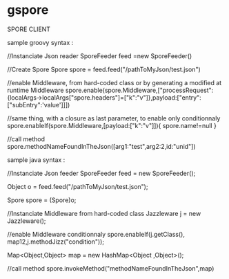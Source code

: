 gspore
======
SPORE CLIENT 

sample groovy syntax :

//Instanciate Json reader
SporeFeeder feed =new SporeFeeder()

//Create Spore
Spore spore = feed.feed("/pathToMyJson/test.json")

//enable Middleware, from hard-coded class or by generating a modified at runtime Middleware
spore.enable(spore.Middleware,["processRequest":{localArgs->localArgs["spore.headers"]=["k":"v"]},payload:["entry":["subEntry":'value']]])

//same thing, with a closure as last parameter, to enable only conditionnaly
spore.enableIf(spore.Middleware,[payload:["k":"v"]]){
			 spore.name!=null
			 }

//call method
spore.methodNameFoundInTheJson([arg1:"test",arg2:2,id:"unid"])

sample java syntax : 

//Instanciate Json feeder
SporeFeeder feed = new SporeFeeder();
		
Object o = feed.feed("/pathToMyJson/test.json");
		
Spore spore = (Spore)o;

//Instanciate Middleware from hard-coded class
Jazzleware j = new Jazzleware();

//enable Middleware conditionnaly
spore.enableIf(j.getClass(), map12,j.methodJizz("condition"));

Map<Object,Object> map = new HashMap<Object ,Object>();

//call method
spore.invokeMethod("methodNameFoundInTheJson",map)
